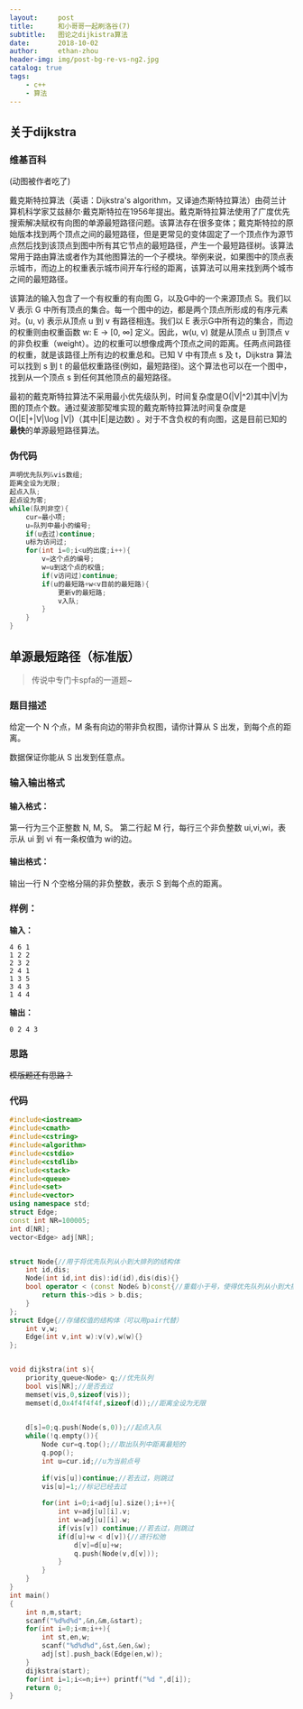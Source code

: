 ```yaml
---
layout:     post
title:      和小哥哥一起刷洛谷(7)
subtitle:   图论之dijkistra算法
date:       2018-10-02
author:     ethan-zhou
header-img: img/post-bg-re-vs-ng2.jpg
catalog: true
tags:
    - c++
    - 算法
---
```


## 关于dijkstra
### 维基百科

(动图被作者吃了)

戴克斯特拉算法（英语：Dijkstra's algorithm，又译迪杰斯特拉算法）由荷兰计算机科学家艾兹赫尔·戴克斯特拉在1956年提出。戴克斯特拉算法使用了广度优先搜索解决赋权有向图的单源最短路径问题。该算法存在很多变体；戴克斯特拉的原始版本找到两个顶点之间的最短路径，但是更常见的变体固定了一个顶点作为源节点然后找到该顶点到图中所有其它节点的最短路径，产生一个最短路径树。该算法常用于路由算法或者作为其他图算法的一个子模块。举例来说，如果图中的顶点表示城市，而边上的权重表示城市间开车行经的距离，该算法可以用来找到两个城市之间的最短路径。

该算法的输入包含了一个有权重的有向图 G，以及G中的一个来源顶点 S。我们以 V 表示 G 中所有顶点的集合。每一个图中的边，都是两个顶点所形成的有序元素对。(u, v) 表示从顶点 u 到 v 有路径相连。我们以 E 表示G中所有边的集合，而边的权重则由权重函数 w: E → [0, ∞] 定义。因此，w(u, v) 就是从顶点 u 到顶点 v 的非负权重（weight）。边的权重可以想像成两个顶点之间的距离。任两点间路径的权重，就是该路径上所有边的权重总和。已知 V 中有顶点 s 及 t，Dijkstra 算法可以找到 s 到 t 的最低权重路径(例如，最短路径)。这个算法也可以在一个图中，找到从一个顶点 s 到任何其他顶点的最短路径。

最初的戴克斯特拉算法不采用最小优先级队列，时间复杂度是O(|V|^2)其中|V|为图的顶点个数。通过斐波那契堆实现的戴克斯特拉算法时间复杂度是O(|E|+|V|\log |V|)（其中|E|是边数) 。对于不含负权的有向图，这是目前已知的**最快**的单源最短路径算法。

### 伪代码
```cpp
声明优先队列&vis数组;
距离全设为无限;
起点入队;
起点设为零;
while(队列非空){
	cur=最小项;
	u=队列中最小的编号;
	if(u去过)continue;
	u标为访问过;
	for(int i=0;i<u的出度;i++){
		v=这个点的编号;
		w=u到这个点的权值;
		if(v访问过)continue;
		if(u的最短路+w<v目前的最短路){
			更新v的最短路;
			v入队;
		}
	}
}
```


## 单源最短路径（标准版）

> 传说中专门卡spfa的一道题~

### 题目描述

给定一个 N 个点，M 条有向边的带非负权图，请你计算从 S 出发，到每个点的距离。

数据保证你能从 S 出发到任意点。

### 输入输出格式

#### 输入格式：

第一行为三个正整数 N, M, S。 第二行起 M 行，每行三个非负整数 ui,vi,wi，表示从 ui 到 vi 有一条权值为 wi的边。

#### 输出格式：

输出一行 N 个空格分隔的非负整数，表示 S 到每个点的距离。

### 样例：

**输入：**

```
4 6 1
1 2 2
2 3 2
2 4 1
1 3 5
3 4 3
1 4 4
```

**输出：**

```
0 2 4 3 
```

### 思路
 ~~模版题还有思路？~~ 
### 代码

```cpp
#include<iostream>
#include<cmath>
#include<cstring>
#include<algorithm>
#include<cstdio>
#include<cstdlib>
#include<stack>
#include<queue>
#include<set>
#include<vector>
using namespace std;
struct Edge;
const int NR=100005;
int d[NR];
vector<Edge> adj[NR];


struct Node{//用于将优先队列从小到大排列的结构体 
    int id,dis;
    Node(int id,int dis):id(id),dis(dis){}
    bool operator < (const Node& b)const{//重载小于号，使得优先队列从小到大排序 
        return this->dis > b.dis;
    } 
};
struct Edge{//存储权值的结构体（可以用pair代替） 
    int v,w;
    Edge(int v,int w):v(v),w(w){}
};


void dijkstra(int s){
    priority_queue<Node> q;//优先队列 
    bool vis[NR];//是否去过 
    memset(vis,0,sizeof(vis));
    memset(d,0x4f4f4f4f,sizeof(d));//距离全设为无限 

    
    d[s]=0;q.push(Node(s,0));//起点入队
    while(!q.empty()){
        Node cur=q.top();//取出队列中距离最短的 
        q.pop(); 
        int u=cur.id;//u为当前点号 
        
        if(vis[u])continue;//若去过，则跳过 
        vis[u]=1;//标记已经去过
        
        for(int i=0;i<adj[u].size();i++){
            int v=adj[u][i].v;
            int w=adj[u][i].w;
            if(vis[v]) continue;//若去过，则跳过 
            if(d[u]+w < d[v]){//进行松弛 
                d[v]=d[u]+w;
                q.push(Node(v,d[v]));
            }
        }
    }
}
int main()
{
    int n,m,start;
    scanf("%d%d%d",&n,&m,&start);
    for(int i=0;i<m;i++){
        int st,en,w;
        scanf("%d%d%d",&st,&en,&w);
        adj[st].push_back(Edge(en,w));
    }
    dijkstra(start);
    for(int i=1;i<=n;i++) printf("%d ",d[i]);
    return 0;
}
```
